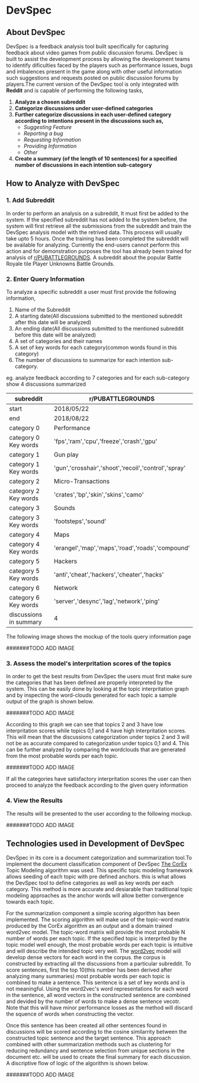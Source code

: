 # DevSpec
## About DevSpec
DevSpec is a feedback analysis tool built specifically for capturing feedback about video games from public discussion forums. DevSpec is built to assist the development process by allowing the development teams to identify dificulties faced by the players such as performance issues, bugs and imbalences present in the game along with other useful information such suggestions and requests posted on public discussion forums by players.The current version of the DevSpec tool is only integrated with **Reddit** and is capable of performing the following tasks,

1. **Analyze a chosen subreddit**
2. **Categorize discussions under user-defined categories**
3. **Further categorize discussions in each user-defined category according to intentions present in the discussions such as,**
   - *Suggesting Feature*
   - *Reporting a bug*
   - *Requesting Information*
   - *Providing Information*
   - *Other*
4. **Create a summary (of the length of 10 sentences) for a specified number of discussions in each intention sub-category**

## How to Analyze with DevSpec
### 1. Add Subreddit
In order to perform an analysis on a subreddit, It must first be added to the system. If the specified subreddit has not added to the system before, the system will first retrieve all the submissions from the subreddit and train the DevSpec analysis model with the retrived data. This process will usually take upto 5 hours. Once the training has been completed the subreddit will be available for analyzing. Currently the end-users cannot perform this action and for demonstration purposes the tool has already been trained for analysis of [r/PUBATTLEGROUNDS](https://www.reddit.com/r/PUBATTLEGROUNDS). A subreddit about the popular Battle Royale tile Player Unknowns Battle Grounds.

### 2. Enter Query Information
To analyze a specific subreddit a user must first provide the following information,
1. Name of the Subreddit
2. A starting date(All discussions submitted to the mentioned subreddit after this date will be analyzed)
3. An ending date(All discussions submitted to the mentioned subreddit before this date will be analyzed)
4. A set of categories and their names
5. A set of key words for each category(common words found in this category)
6. The number of discussions to summarize for each intention sub-category.

eg. analyze feedback according to 7 categories and for each sub-category show 4 discussions summarized 

| subreddit  | r/PUBATTLEGROUNDS |
| ------------- | ------------- |
| start  | 2018/05/22  |
| end  | 2018/08/22  |
| category 0  | Performance  |
| category 0 Key words  | 'fps','ram','cpu','freeze','crash','gpu' |
| category 1  | Gun play  |
| category 1 Key words  | 'gun','crosshair','shoot','recoil','control','spray' |
| category 2  | Micro-Transactions  |
| category 2 Key words  | 'crates','bp','skin','skins','camo' |
| category 3  | Sounds  |
| category 3 Key words  | 'footsteps','sound' |
| category 4  | Maps  |
| category 4 Key words  | 'erangel','map','maps','road','roads','compound' |
| category 5  | Hackers  |
| category 5 Key words  | 'anti','cheat','hackers','cheater','hacks' |
| category 6  | Network  |
| category 6 Key words  | 'server','desync','lag','network','ping' |
| discussions in summary  | 4 |

The following image shows the mockup of the tools query information page 

#######TODO ADD IMAGE

### 3. Assess the model's interpritation scores of the topics
In order to get the best results from DevSpec the users must first make sure the categories that has been defined are properly interpreted by the system. This can be easily done by looking at the topic interpritation graph and by inspecting the word-clouds  generated for each topic a sample output of the graph is shown below.

#######TODO ADD IMAGE

According to this graph we can see that topics 2 and 3 have low interpritation scores while topics 0,1 and 4 have high interpritation scores. This will mean that the discussions categorization under topics 2 and 3 will not be as accurate compared to categorization under topics 0,1 and 4. This can be further analyzed by comparing the wordclouds that are generated from the most probable words per each topic. 

#######TODO ADD IMAGE


If all the categories have satisfactory interpritation scores the user can then proceed to analyze the feedback according to the given query information

### 4. View the Results 
The results will be presented to the user according to the following mockup.

#######TODO ADD IMAGE


## Technologies used in Development of DevSpec

DevSpec in its core is a document categorization and summarization tool.To implement the document classification component of DevSpec [The CorEx](https://github.com/gregversteeg/corex_topic) Topic Modeling algorithm was used. This specific topic modeling framework allows seeding of each topic with pre defined anchors. this is what allows the DevSpec tool to define categories as well as key words per each category. This method is more accurate and desiarable than traditional topic modeling approaches as the anchor words will allow better convergence towards each topic. 

For the summarization component a simple scoring algorithm has been implemented. The scoring algorithm will make use of the topic-word matrix produced by the CorEx algorithm as an output and a domain trained word2vec model. The topic-word matrix will provide the most probable N number of words per each topic. If the specified topic is interprited by the topic model well enough, the most probable words per each topic is intuitive and will describe the intended topic very well. The [word2vec](https://radimrehurek.com/gensim/models/word2vec.html) model will develop dense vectors for each word in the corpus. the corpus is constructed by extracting all the discussions from a particular subreddit. To score sentences, first the top 10(this number has been derived after analyzing many summaries) most probable words per each topic is combined to make a sentence. This sentence is a set of key words and is not meaningful. Using the word2vec's word representations for each word in the sentence, all word vectors in the constructed sentence are combined and devided by the number of words to make a dense sentence vecotr. Note that this will have minor performance losses as the method will discard the squence of words when constructing the vector.

Once this sentence has been created all other sentences found in discussions will be scored according to the cosine similarrity between the constructed topic sentence and the target sentence. This approach combined with other summarization methods such as clustering for reducing redundancy and sentence selection from unique sections in the document etc. will be used to create the final summary for each discussion. A discriptive flow of logic of the algorithm is shown below.


#######TODO ADD IMAGE





